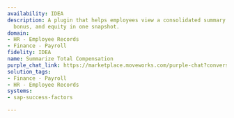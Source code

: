 ```yaml
---
availability: IDEA
description: A plugin that helps employees view a consolidated summary of salary,
  bonus, and equity in one snapshot.
domain:
- HR - Employee Records
- Finance - Payroll
fidelity: IDEA
name: Summarize Total Compensation
purple_chat_link: https://marketplace.moveworks.com/purple-chat?conversation=%7B%22messages%22%3A%5B%7B%22role%22%3A%22user%22%2C%22parts%22%3A%5B%7B%22richText%22%3A%22Show+me+the+compensation+summaries+for+my+team%22%7D%5D%7D%2C%7B%22role%22%3A%22assistant%22%2C%22parts%22%3A%5B%7B%22reasoningSteps%22%3A%5B%7B%22status%22%3A%22success%22%2C%22richText%22%3A%22%3Cp+xmlns%3D%5C%22http%3A%2F%2Fwww.w3.org%2F1999%2Fxhtml%5C%22%3EIdentifying+direct+reports+from+%3Cb%3ESAP+SuccessFactors%3C%2Fb%3E.%3C%2Fp%3E%22%7D%2C%7B%22status%22%3A%22success%22%2C%22richText%22%3A%22%3Cp+xmlns%3D%5C%22http%3A%2F%2Fwww.w3.org%2F1999%2Fxhtml%5C%22%3EFound+3+direct+reports%3A+Priya+Sharma%2C+David+Chen%2C+and+Maria+Rodriguez.%3C%2Fp%3E%22%7D%5D%7D%2C%7B%22richText%22%3A%22%3Cp+xmlns%3D%5C%22http%3A%2F%2Fwww.w3.org%2F1999%2Fxhtml%5C%22%3EI+can+pull+compensation+data+for+your+team+from+%3Cb%3ESAP+SuccessFactors%3C%2Fb%3E.+I+found+three+direct+reports%3A+Priya+Sharma%2C+David+Chen%2C+and+Maria+Rodriguez.+What+information+are+you+interested+in%3F%3C%2Fp%3E%22%7D%5D%7D%2C%7B%22role%22%3A%22user%22%2C%22parts%22%3A%5B%7B%22richText%22%3A%22Full+Summary%22%7D%5D%7D%2C%7B%22role%22%3A%22assistant%22%2C%22parts%22%3A%5B%7B%22richText%22%3A%22%3Cp+xmlns%3D%5C%22http%3A%2F%2Fwww.w3.org%2F1999%2Fxhtml%5C%22%3EHere+are+the+compensation+summaries+for+your+direct+reports+for+the+current+fiscal+year%3A%3C%2Fp%3E%3Cul+xmlns%3D%5C%22http%3A%2F%2Fwww.w3.org%2F1999%2Fxhtml%5C%22%3E%3Cli%3E%3Cb%3EPriya+Sharma%3C%2Fb%3E%3Cul%3E%3Cli%3ESalary%3A+%24150%2C000%3C%2Fli%3E%3Cli%3EBonus%3A+%2425%2C000%3C%2Fli%3E%3Cli%3EEquity%3A+250+RSUs%3C%2Fli%3E%3C%2Ful%3E%3C%2Fli%3E%3Cli%3E%3Cb%3EDavid+Chen%3C%2Fb%3E%3Cul%3E%3Cli%3ESalary%3A+%24145%2C000%3C%2Fli%3E%3Cli%3EBonus%3A+%2422%2C000%3C%2Fli%3E%3Cli%3EEquity%3A+225+RSUs%3C%2Fli%3E%3C%2Ful%3E%3C%2Fli%3E%3Cli%3E%3Cb%3EMaria+Rodriguez%3C%2Fb%3E%3Cul%3E%3Cli%3ESalary%3A+%24160%2C000%3C%2Fli%3E%3Cli%3EBonus%3A+%2430%2C000%3C%2Fli%3E%3Cli%3EEquity%3A+300+RSUs%3C%2Fli%3E%3C%2Ful%3E%3C%2Fli%3E%3C%2Ful%3E%22%7D%2C%7B%22citations%22%3A%5B%7B%22connectorName%22%3A%22sap-successfactors%22%2C%22citationTitle%22%3A%22Priya+Sharma%22%7D%2C%7B%22connectorName%22%3A%22sap-successfactors%22%2C%22citationTitle%22%3A%22David+Chen%22%7D%2C%7B%22connectorName%22%3A%22sap-successfactors%22%2C%22citationTitle%22%3A%22Maria+Rodriguez%22%7D%5D%7D%5D%7D%5D%7D
solution_tags:
- Finance - Payroll
- HR - Employee Records
systems:
- sap-success-factors

---
```


